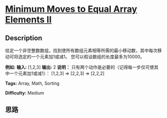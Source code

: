 # [Minimum Moves to Equal Array Elements II][title]

## Description

给定一个非空整数数组，找到使所有数组元素相等所需的最小移动数，其中每次移动可将选定的一个元素加1或减1。 您可以假设数组的长度最多为10000。

**例如:**
            **输入:**    [1,2,3]        **输出:**    2        **说明：** 只有两个动作是必要的（记得每一步仅可使其中一个元素加1或减1）：         [1,2,3]  =>  [2,2,3]  =>  [2,2,2]    


**Tags:** Array, Math, Sorting

**Difficulty:** Medium

## 思路

[title]: https://leetcode-cn.com/problems/minimum-moves-to-equal-array-elements-ii
